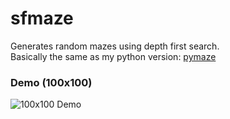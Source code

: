 # sfmaze
Generates random mazes using depth first search.  
Basically the same as my python version: [pymaze](https://github.com/MixusMinimax/pymaze)

### Demo (100x100)
![100x100 Demo](https://i.imgur.com/S7hsELS.gif)
